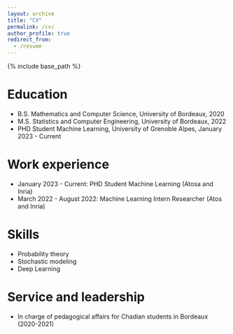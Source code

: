 ```yaml
---
layout: archive
title: "CV"
permalink: /cv/
author_profile: true
redirect_from:
  - /resume
---
```


{% include base_path %}

Education
======
* B.S. Mathematics and Computer Science, University of Bordeaux, 2020
* M.S. Statistics and Computer Engineering, University of Bordeaux, 2022
* PHD Student Machine Learning, University of Grenoble Alpes, January 2023 - Current

Work experience
======
* January 2023 - Current: PHD Student Machine Learning (Atosa and Inria)
* March 2022 - August 2022: Machine Learning Intern Researcher (Atos and Inria)
 

  
Skills
======
* Probability theory
* Stochastic modeling
* Deep Learning


  
Service and leadership
======
* In charge of pedagogical affairs for Chadian students in Bordeaux (2020-2021)
